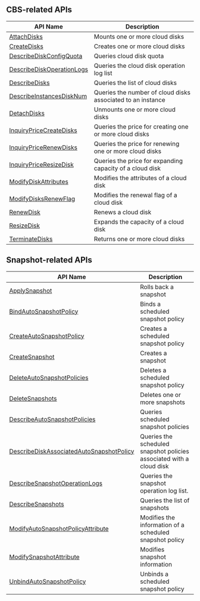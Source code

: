 ## CBS-related APIs

| API Name | Description |
|---------|---------|
| [AttachDisks](/document/api/362/16313) | Mounts one or more cloud disks |
| [CreateDisks](/document/api/362/16312) | Creates one or more cloud disks |
| [DescribeDiskConfigQuota](/document/api/362/16318) | Queries cloud disk quota |
| [DescribeDiskOperationLogs](/document/api/362/30162) | Queries the cloud disk operation log list |
| [DescribeDisks](/document/api/362/16315) | Queries the list of cloud disks |
| [DescribeInstancesDiskNum](/document/api/362/16311) | Queries the number of cloud disks associated to an instance |
| [DetachDisks](/document/api/362/16316) | Unmounts one or more cloud disks |
| [InquiryPriceCreateDisks](/document/api/362/16314) | Queries the price for creating one or more cloud disks |
| [InquiryPriceRenewDisks](/document/api/362/16317) | Queries the price for renewing one or more cloud disks|
| [InquiryPriceResizeDisk](/document/api/362/16320) | Queries the price for expanding capacity of a cloud disk |
| [ModifyDiskAttributes](/document/api/362/15659) | Modifies the attributes of a cloud disk |
| [ModifyDisksRenewFlag](/document/api/362/15668) | Modifies the renewal flag of a cloud disk |
| [RenewDisk](/document/api/362/16319) | Renews a cloud disk |
| [ResizeDisk](/document/api/362/16310) | Expands the capacity of a cloud disk |
| [TerminateDisks](/document/api/362/16321) | Returns one or more cloud disks |

## Snapshot-related APIs

| API Name | Description |
|---------|---------|
| [ApplySnapshot](/document/api/362/15643) | Rolls back a snapshot |
| [BindAutoSnapshotPolicy](/document/api/362/33559) | Binds a scheduled snapshot policy |
| [CreateAutoSnapshotPolicy](/document/api/362/33558) | Creates a scheduled snapshot policy |
| [CreateSnapshot](/document/api/362/15648) | Creates a snapshot |
| [DeleteAutoSnapshotPolicies](/document/api/362/33557) | Deletes a scheduled snapshot policy |
| [DeleteSnapshots](/document/api/362/15645) | Deletes one or more snapshots |
| [DescribeAutoSnapshotPolicies](/document/api/362/33556) | Queries scheduled snapshot policies |
| [DescribeDiskAssociatedAutoSnapshotPolicy](/document/api/362/33555) | Queries the scheduled snapshot policies associated with a cloud disk |
| [DescribeSnapshotOperationLogs](/document/api/362/32490) | Queries the snapshot operation log list. |
| [DescribeSnapshots](/document/api/362/15647) | Queries the list of snapshots |
| [ModifyAutoSnapshotPolicyAttribute](/document/api/362/35482) | Modifies the information of a scheduled snapshot policy |
| [ModifySnapshotAttribute](/document/api/362/15650) | Modifies snapshot information |
| [UnbindAutoSnapshotPolicy](/document/api/362/33554) | Unbinds a scheduled snapshot policy |

